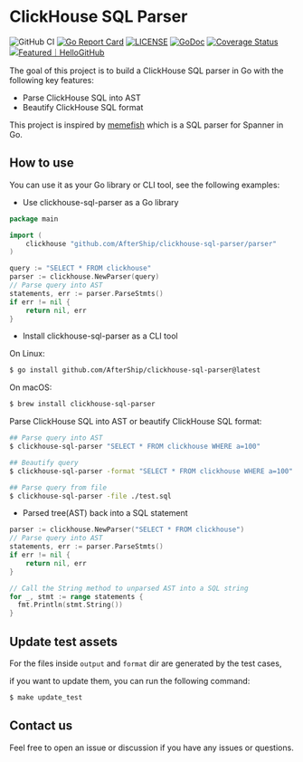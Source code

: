# ClickHouse SQL Parser 
![GitHub CI](https://github.com/AfterShip/clickhouse-sql-parser/actions/workflows/ci.yaml/badge.svg) [![Go Report Card](https://goreportcard.com/badge/github.com/AfterShip/clickhouse-sql-parser)](https://goreportcard.com/report/github.com/AfterShip/clickhouse-sql-parser) [![LICENSE](https://img.shields.io/github/license/AfterShip/clickhouse-sql-parser.svg)](https://github.com/AfterShip/clickhouse-sql-parser/blob/master/LICENSE) [![GoDoc](https://img.shields.io/badge/Godoc-reference-blue.svg)](https://godoc.org/github.com/AfterShip/clickhouse-sql-parser) [![Coverage Status](https://coveralls.io/repos/github/AfterShip/clickhouse-sql-parser/badge.svg?branch=master)](https://coveralls.io/github/AfterShip/clickhouse-sql-parser?branch=master) <a href="https://hellogithub.com/repository/23597949cafa410bba6039ddb8867543" target="_blank"><img src="https://api.hellogithub.com/v1/widgets/recommend.svg?rid=23597949cafa410bba6039ddb8867543&claim_uid=kyCYu1VAKgwD8rE&theme=small" alt="Featured｜HelloGitHub" /></a>

The goal of this project is to build a ClickHouse SQL parser in Go with the following key features:

- Parse ClickHouse SQL into AST
- Beautify ClickHouse SQL format

This project is inspired by [memefish](https://github.com/cloudspannerecosystem/memefish) which is a SQL parser for Spanner in Go.
## How to use

You can use it as your Go library or CLI tool, see the following examples:

- Use clickhouse-sql-parser as a Go library

```Go
package main

import (
    clickhouse "github.com/AfterShip/clickhouse-sql-parser/parser"
)

query := "SELECT * FROM clickhouse"
parser := clickhouse.NewParser(query)
// Parse query into AST
statements, err := parser.ParseStmts()
if err != nil {
    return nil, err
}
```

- Install clickhouse-sql-parser as a CLI tool


On Linux:

```bash
$ go install github.com/AfterShip/clickhouse-sql-parser@latest
```

On macOS:

```bash
$ brew install clickhouse-sql-parser
```

Parse ClickHouse SQL into AST or beautify ClickHouse SQL format:

```bash
## Parse query into AST
$ clickhouse-sql-parser "SELECT * FROM clickhouse WHERE a=100"

## Beautify query
$ clickhouse-sql-parser -format "SELECT * FROM clickhouse WHERE a=100"

## Parse query from file
$ clickhouse-sql-parser -file ./test.sql
```

- Parsed tree(AST) back into a SQL statement

```Go
parser := clickhouse.NewParser("SELECT * FROM clickhouse")
// Parse query into AST
statements, err := parser.ParseStmts()
if err != nil {
    return nil, err
}

// Call the String method to unparsed AST into a SQL string
for _, stmt := range statements {
  fmt.Println(stmt.String())
}
```
## Update test assets

For the files inside `output` and `format` dir are generated by the test cases,

if you want to update them, you can run the following command:

```bash
$ make update_test
```

## Contact us

Feel free to open an issue or discussion if you have any issues or questions.
